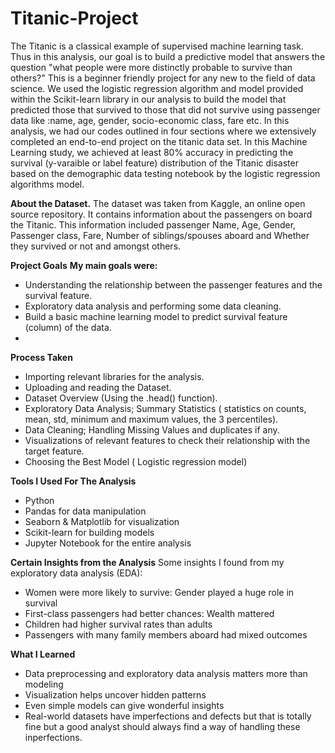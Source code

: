 # Titanic-Project
The Titanic is a classical example of supervised machine learning task. Thus in this analysis, our goal is to build a predictive model that answers the question "what people were more distinctly probable to survive than others?" This is a beginner friendly project for any new to the field of data science.
We used the logistic regression algorithm and model provided within the Scikit-learn library in our analysis to build the model that predicted those that survived to  those that did not survive using passenger data like :name, age, gender, socio-economic class, fare etc.
In this analysis, we had our codes outlined in four sections where we extensively completed an end-to-end project on the titanic data set. In this Machine Learning study, we achieved at least 80% accuracy in predicting the survival (y-varaible or label feature) distribution of the Titanic disaster based on the demographic data testing notebook by the logistic regression algorithms model.

**About the Dataset.**
The dataset was taken from Kaggle, an online open source repository. It contains information about the passengers on board the Titanic. This information included passenger Name, Age, Gender, Passenger class, Fare, Number of siblings/spouses aboard and Whether they survived or not and amongst others. 

**Project Goals**
**My main goals were:**
- Understanding the relationship between the passenger features and the survival feature.
- Exploratory data analysis and performing some data cleaning. 
- Build a basic machine learning model to predict survival feature (column) of the data.
- 
**Process Taken**
- Importing relevant libraries for the analysis.
- Uploading and reading the Dataset.
- Dataset Overview (Using the .head() function).
- Exploratory Data Analysis; Summary Statistics ( statistics on counts, mean, std, minimum and maximum values, the 3 percentiles).
- Data Cleaning; Handling Missing Values and duplicates if any.
- Visualizations of relevant features to check their relationship with the target feature.
- Choosing the Best Model ( Logistic regression model)

**Tools I Used For The Analysis**
- Python
- Pandas for data manipulation
- Seaborn & Matplotlib for visualization
- Scikit-learn for building models
- Jupyter Notebook for the entire analysis

**Certain Insights from the Analysis**
Some insights I found from my exploratory data analysis (EDA):
- Women were more likely to survive: Gender played a huge role in survival
- First-class passengers had better chances: Wealth mattered
- Children had higher survival rates than adults
- Passengers with many family members aboard had mixed outcomes

**What I Learned**
- Data preprocessing  and exploratory data analysis matters more than modeling
- Visualization helps uncover hidden patterns
- Even simple models can give wonderful insights
- Real-world datasets have imperfections and defects but that is totally fine but a good analyst should always find a way of handling these inperfections.


